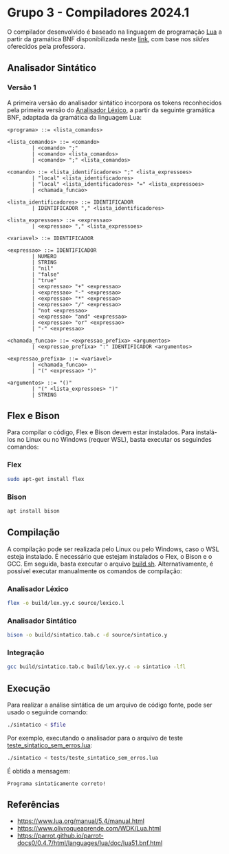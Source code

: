 # Grupo 3 - Compiladores 2024.1

O compilador desenvolvido é baseado na linguagem de programação [Lua](https://www.lua.org/manual/5.1/manual.html) a partir da gramática BNF disponibilizada neste [link](https://parrot.github.io/parrot-docs0/0.4.7/html/languages/lua/doc/lua51.bnf.html), com base nos *slides* oferecidos pela professora.

## Analisador Sintático

### Versão 1

A primeira versão do analisador sintático incorpora os tokens reconhecidos pela primeira versão do [Analisador Léxico](source/lexico.l), a partir da seguinte gramática BNF, adaptada da gramática da linguagem Lua:

```bnf
<programa> ::= <lista_comandos>

<lista_comandos> ::= <comando>
        | <comando> ";"
        | <comando> <lista_comandos>
        | <comando> ";" <lista_comandos>

<comando> ::= <lista_identificadores> ";" <lista_expressoes>
        | "local" <lista_identificadores> 
        | "local" <lista_identificadores> "=" <lista_expressoes>
        | <chamada_funcao>

<lista_identificadores> ::= IDENTIFICADOR
        | IDENTIFICADOR "," <lista_identificadores>

<lista_expressoes> ::= <expressao>
        | <expressao> "," <lista_expressoes>

<variavel> ::= IDENTIFICADOR

<expressao> ::= IDENTIFICADOR
        | NUMERO
        | STRING
        | "nil"
        | "false"
        | "true"
        | <expressao> "+" <expressao>
        | <expressao> "-" <expressao>
        | <expressao> "*" <expressao>
        | <expressao> "/" <expressao>
        | "not <expressao>
        | <expressao> "and" <expressao>
        | <expressao> "or" <expressao>
        | "-" <expressao>

<chamada_funcao> ::= <expressao_prefixa> <argumentos>
        | <expressao_prefixa> ":" IDENTIFICADOR <argumentos>

<expressao_prefixa> ::= <variavel>
        | <chamada_funcao>
        | "(" <expressao> ")"

<argumentos> ::= "()"
        | "(" <lista_expressoes> ")"
        | STRING

```

## Flex e Bison

Para compilar o código, Flex e Bison devem estar instalados. Para instalá-los no Linux ou no Windows (requer WSL), basta executar os seguindes comandos:

### Flex

```bash
sudo apt-get install flex
```

### Bison

```bash
apt install bison
```

## Compilação

A compilação pode ser realizada pelo Linux ou pelo Windows, caso o WSL esteja instalado. É necessário que estejam instalados o Flex, o Bison e o GCC. Em seguida, basta executar o arquivo [build.sh](./build.sh). Alternativamente, é possível executar manualmente os comandos de compilação:

### Analisador Léxico

```bash
flex -o build/lex.yy.c source/lexico.l
```

### Analisador Sintático

```bash
bison -o build/sintatico.tab.c -d source/sintatico.y
```

### Integração

```bash
gcc build/sintatico.tab.c build/lex.yy.c -o sintatico -lfl
```

## Execução

Para realizar a análise sintática de um arquivo de código fonte, pode ser usado o seguinde comando:

```bash
./sintatico < $file
```

Por exemplo, executando o analisador para o arquivo de teste [teste_sintatico_sem_erros.lua](/tests/teste_sintatico_sem_erros.lua):

```bash
./sintatico < tests/teste_sintatico_sem_erros.lua
```

É obtida a mensagem:

`Programa sintaticamente correto!`

## Referências

- https://www.lua.org/manual/5.4/manual.html
- https://www.olivroqueaprende.com/WDK/Lua.html
- https://parrot.github.io/parrot-docs0/0.4.7/html/languages/lua/doc/lua51.bnf.html
